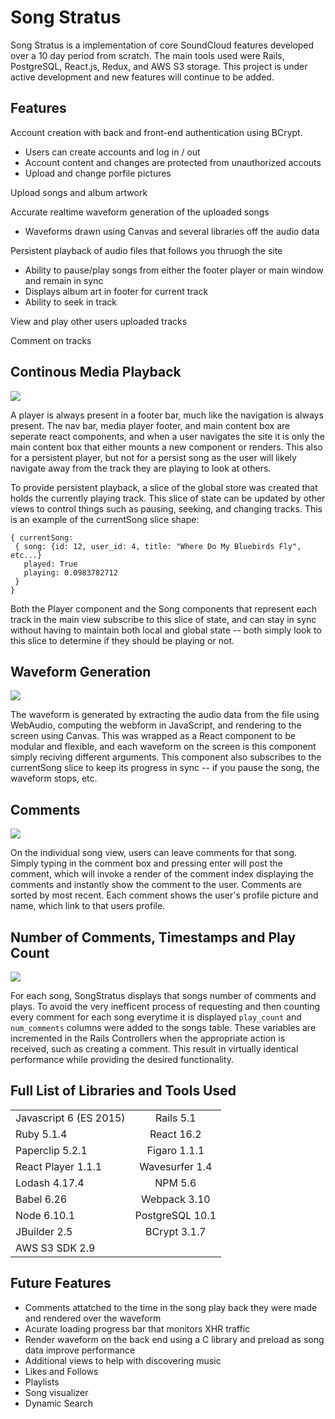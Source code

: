 # Song Stratus

Song Stratus is a implementation of core SoundCloud features developed over a 10 day period from scratch. The main tools used were Rails, PostgreSQL, React.js, Redux, and AWS S3 storage. This project is under active development and new features will continue to be added. 

## Features 

Account creation with back and front-end authentication using BCrypt.
  * Users can create accounts and log in / out 
  * Account content and changes are protected from unauthorized accouts 
  * Upload and change porfile pictures
  
 Upload songs and album artwork 
  
 Accurate realtime waveform generation of the uploaded songs
   *  Waveforms drawn using Canvas and several libraries off the audio data
 
 Persistent playback of audio files that follows you thruogh the site 
   * Ability to pause/play songs from either the footer player or main window and remain in sync 
   * Displays album art in footer for current track
   * Ability to seek in track 
    
View and play other users uploaded tracks 
 
Comment on tracks 

## Continous Media Playback 

<img src="https://i.imgur.com/ap3wa6u.jpg"/>

A player is always present in a footer bar, much like the navigation is always present. The nav bar, media player footer, and main content box are seperate react components, and when a user navigates the site it is only the main content box that either mounts a new component or renders. This also for a persistent player, but not for a persist song as the user will likely navigate away from the track they are playing to look at others. 

To provide persistent playback, a slice of the global store was created that holds the currently playing track. This slice of state can be updated by other views to control things such as pausing, seeking, and changing tracks. This is an example of the currentSong slice shape: 

```
{ currentSong: 
 { song: {id: 12, user_id: 4, title: "Where Do My Bluebirds Fly", etc...}
   played: True
   playing: 0.0983782712
 }
}
```

Both the Player component and the Song components that represent each track in the main view subscribe to this slice of state, and can stay in sync without having to maintain both local and global state -- both simply look to this slice to determine if they should be playing or not. 
  
## Waveform Generation 

<img src="https://imgur.com/8hcY3eJ.png"/>

The waveform is generated by extracting the audio data from the file using WebAudio, computing the webform in JavaScript, and rendering to the screen using Canvas. This was wrapped as a React component to be modular and flexible, and each waveform on the screen is this component simply reciving different arguments. This component also subscribes to the currentSong slice to keep its progress in sync -- if you pause the song, the waveform stops, etc. 
 
## Comments 

<img src="https://imgur.com/jTmPDs7.png"/>

On the individual song view, users can leave comments for that song. Simply typing in the comment box and pressing enter will post the comment, which will invoke a render of the comment index displaying the comments and instantly show the comment to the user. Comments are sorted by most recent. Each comment shows the user's profile picture and name, which link to that users profile. 

## Number of Comments, Timestamps and Play Count 

<img src="https://i.imgur.com/KdxuHyM.png"/>

For each song, SongStratus displays that songs number of comments and plays. To avoid the very inefficent process of requesting and then counting every comment for each song everytime it is displayed ```play_count``` and ```num_comments``` columns were added to the songs table. These variables are incremented in the Rails Controllers when the appropriate action is received, such as creating a comment. This result in virtually identical performance while providing the desired functionality. 


## Full List of Libraries and Tools Used    
|       |    |  
| ------------- |:-------------:| 
| Javascript 6 (ES 2015)     | Rails 5.1 | 
|  Ruby 5.1.4    | React 16.2    |  
| Paperclip 5.2.1 | Figaro 1.1.1   |  
|React Player 1.1.1| Wavesurfer 1.4| 
| Lodash 4.17.4 | NPM 5.6 | 
| Babel 6.26 | Webpack 3.10 |
| Node 6.10.1   | PostgreSQL 10.1  |
| JBuilder 2.5   | BCrypt 3.1.7  |
| AWS S3 SDK 2.9 |  |

## Future Features 
* Comments attatched to the time in the song play back they were made and rendered over the waveform 
* Acurate loading progress bar that monitors XHR traffic 
* Render waveform on the back end using a C library and preload as song data improve performance
* Additional views to help with discovering music 
* Likes and Follows 
* Playlists 
* Song visualizer
* Dynamic Search 
